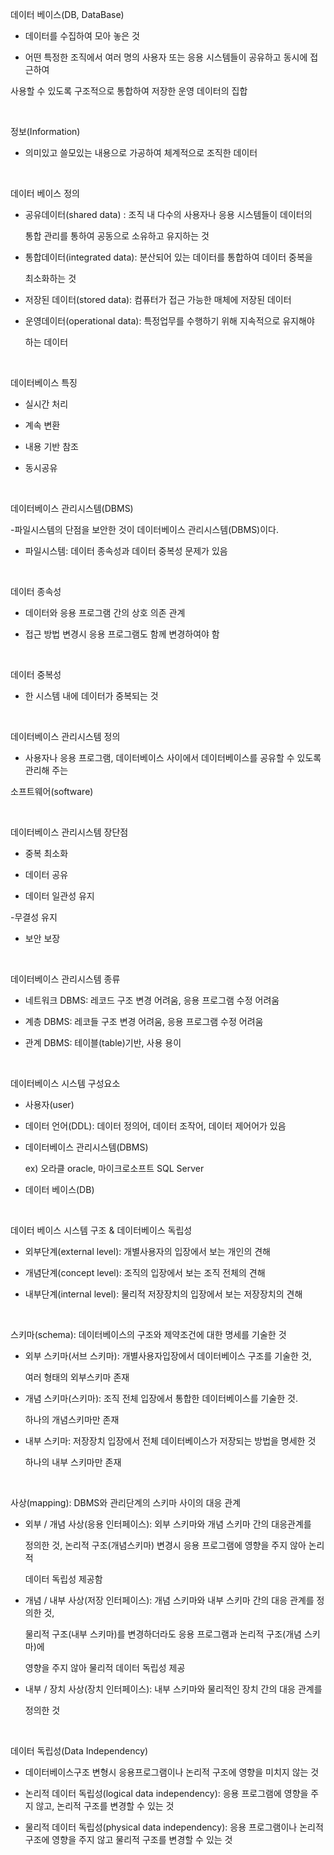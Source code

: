 데이터 베이스(DB, DataBase)

- 데이터를 수집하여 모아 놓은 것

- 어떤 특정한 조직에서 여러 명의 사용자 또는 응용 시스템들이 공유하고 동시에 접근하여

 사용할 수 있도록 구조적으로 통합하여 저장한 운영 데이터의 집합

​

정보(Information)

- 의미있고 쓸모있는 내용으로 가공하여 체계적으로 조직한 데이터

​

데이터 베이스 정의

- 공유데이터(shared data) : 조직 내 다수의 사용자나 응용 시스템들이 데이터의 

  통합 관리를 통하여 공동으로 소유하고 유지하는 것

- 통합데이터(integrated data): 분산되어 있는 데이터를 통합하여 데이터 중복을 

  최소화하는 것

- 저장된 데이터(stored data): 컴퓨터가 접근 가능한 매체에 저장된 데이터

- 운영데이터(operational data): 특정업무를 수행하기 위해 지속적으로 유지해야 

  하는 데이터

​

데이터베이스 특징

- 실시간 처리

- 계속 변환

- 내용 기반 참조

- 동시공유

​

데이터베이스 관리시스템(DBMS)​

-파일시스템의 단점을 보안한 것이 데이터베이스 관리시스템(DBMS)이다.

- 파일시스템: 데이터 종속성과 데이터 중복성 문제가 있음

​

데이터 종속성

- 데이터와 응용 프로그램 간의 상호 의존 관계

- 접근 방법 변경시 응용 프로그램도 함께 변경하여야 함

​

데이터 중복성​

- 한 시스템 내에 데이터가 중복되는 것

​

데이터베이스 관리시스템 정의​

- 사용자나 응용 프로그램, 데이터베이스 사이에서 데이터베이스를 공유할 수 있도록 관리해 주는 

소프트웨어(software)

​

데이터베이스 관리시스템 장단점

- 중복 최소화

- 데이터 공유

- 데이터 일관성 유지

-무결성 유지

- 보안 보장

​

데이터베이스 관리시스템 종류

- 네트워크 DBMS: 레코드 구조 변경 어려움, 응용 프로그램 수정 어려움

- 계층 DBMS: 레코들 구조 변경 어려움, 응용 프로그램 수정 어려움

- 관계 DBMS: 테이블(table)기반, 사용 용이

​

데이터베이스 시스템 구성요소

- 사용자(user)

- 데이터 언어(DDL): 데이터 정의어, 데이터 조작어, 데이터 제어어가 있음

- 데이터베이스 관리시스템(DBMS)

  ex) 오라클 oracle, 마이크로소프트 SQL Server

- 데이터 베이스(DB)

​

데이터 베이스 시스템 구조 & 데이터베이스 독립성​

- 외부단계(external level): 개별사용자의 입장에서 보는 개인의 견해

- 개념단계(concept level): 조직의 입장에서 보는 조직 전체의 견해

- 내부단계(internal level): 물리적 저장장치의 입장에서 보는 저장장치의 견해

​

스키마(schema): 데이터베이스의 구조와 제약조건에 대한 명세를 기술한 것

- 외부 스키마(서브 스키마): 개별사용자입장에서 데이터베이스 구조를 기술한 것, 

  여러 형태의 외부스키마 존재

- 개념 스키마(스키마): 조직 전체 입장에서 통합한 데이터베이스를 기술한 것.

   하나의 개념스키마만 존재

- 내부 스키마: 저장장치 입장에서 전체 데이터베이스가 저장되는 방법을 명세한 것

   하나의 내부 스키마만 존재

​

사상(mapping): DBMS와 관리단계의 스키마 사이의 대응 관계

- 외부 / 개념 사상(응용 인터페이스): 외부 스키마와 개념 스키마 간의 대응관계를 

  정의한 것, 논리적 구조(개념스키마) 변경시 응용 프로그램에 영향을 주지 않아 논리적 

  데이터 독립성 제공함

- 개념 / 내부 사상(저장 인터페이스): 개념 스키마와 내부 스키마 간의 대응 관계를 정의한 것,

  물리적 구조(내부 스키마)를 변경하더라도 응용 프로그램과 논리적 구조(개념 스키마)에  

  영향을 주지 않아 물리적 데이터 독립성 제공

- 내부 / 장치 사상(장치 인터페이스): 내부 스키마와 물리적인 장치 간의 대응 관계를 

  정의한 것

​

데이터 독립성(Data Independency)

- 데이터베이스구조 변형시 응용프로그램이나 논리적 구조에 영향을 미치지 않는 것

- 논리적 데이터 독립성(logical data independency): 응용 프로그램에 영향을 주지 않고, 논리적 구조를 변경할 수 있는 것

- 물리적 데이터 독립성(physical data independency): 응용 프로그램이나 논리적 구조에 영향을 주지 않고 물리적 구조를 변경할 수 있는 것


